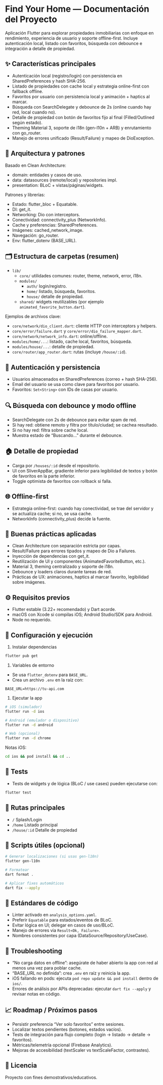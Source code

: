 # Find Your Home — Documentación del Proyecto

Aplicación Flutter para explorar propiedades inmobiliarias con enfoque en rendimiento, experiencia de usuario y soporte offline-first. Incluye autenticación local, listado con favoritos, búsqueda con debounce e integración a detalle de propiedad.

## ✨ Características principales

- Autenticación local (registro/login) con persistencia en SharedPreferences y hash SHA-256.
- Listado de propiedades con cache local y estrategia online-first con fallback offline.
- Favoritos por usuario con persistencia local y animación + haptics al marcar.
- Búsqueda con SearchDelegate y debounce de 2s (online cuando hay red, local cuando no).
- Detalle de propiedad con botón de favoritos fijo al final (Filled/Outlined según estado).
- Theming Material 3, soporte de i18n (gen-l10n + ARB) y enrutamiento con go_router.
- Manejo de errores unificado (Result/Failure) y mapeo de DioException.

## 🧱 Arquitectura y patrones

Basado en Clean Architecture:

- domain: entidades y casos de uso.
- data: datasources (remote/local) y repositories impl.
- presentation: BLoC + vistas/páginas/widgets.

Patrones y librerías:

- Estado: flutter_bloc + Equatable.
- DI: get_it.
- Networking: Dio con interceptors.
- Conectividad: connectivity_plus (NetworkInfo).
- Cache y preferencias: SharedPreferences.
- Imágenes: cached_network_image.
- Navegación: go_router.
- Env: flutter_dotenv (BASE_URL).

## 🗂️ Estructura de carpetas (resumen)

- `lib/`
	- `core/` utilidades comunes: router, theme, network, error, i18n.
	- `modules/`
		- `auth/` login/registro.
		- `home/` listado, búsqueda, favoritos.
		- `house/` detalle de propiedad.
	- `shared/` widgets reutilizables (por ejemplo `animated_favorite_button.dart`).

Ejemplos de archivos clave:

- `core/network/dio_client.dart`: cliente HTTP con interceptors y helpers.
- `core/error/failure.dart` y `core/error/dio_failure_mapper.dart`.
- `core/network/network_info.dart`: online/offline.
- `modules/home/...`: listado, cache local, favoritos, búsqueda.
- `modules/house/...`: detalle de propiedad.
- `core/router/app_router.dart`: rutas (incluye `/house/:id`).

## 🔐 Autenticación y persistencia

- Usuarios almacenados en SharedPreferences (correo + hash SHA-256).
- Email del usuario se usa como clave para favoritos por usuario.
- Favoritos: `Set<String>` con IDs de casas por usuario.

## 🔍 Búsqueda con debounce y modo offline

- SearchDelegate con 2s de debounce para evitar spam de red.
- Si hay red: obtiene remoto y filtra por título/ciudad; se cachea resultado.
- Si no hay red: filtra sobre cache local.
- Muestra estado de “Buscando…” durante el debounce.

## 🏠 Detalle de propiedad

- Carga por `/houses/:id` desde el repositorio.
- UI con SliverAppBar, gradiente inferior para legibilidad de textos y botón de favoritos en la parte inferior.
- Toggle optimista de favoritos con rollback si falla.

## 🌐 Offline-first

- Estrategia online-first: cuando hay conectividad, se trae del servidor y se actualiza cache; si no, se usa cache.
- NetworkInfo (connectivity_plus) decide la fuente.

## 🧩 Buenas prácticas aplicadas

- Clean Architecture con separación estricta por capas.
- Result/Failure para errores tipados y mapeo de Dio a Failures.
- Inyección de dependencias con get_it.
- Reutilización de UI y componentes (AnimatedFavoriteButton, etc.).
- Material 3, theming centralizado y soporte de i18n.
- Debounce y loaders claros durante tareas de red.
- Prácticas de UX: animaciones, haptics al marcar favorito, legibilidad sobre imágenes.

## ⚙️ Requisitos previos

- Flutter estable (3.22+ recomendado) y Dart acorde.
- macOS con Xcode si compilas iOS; Android Studio/SDK para Android.
- Node no requerido.

## 🚀 Configuración y ejecución

1. Instalar dependencias

```zsh
flutter pub get
```

1. Variables de entorno

- Se usa `flutter_dotenv` para `BASE_URL`.
- Crea un archivo `.env` en la raíz con:

```env
BASE_URL=https://tu-api.com
```

1. Ejecutar la app

```zsh
# iOS (simulador)
flutter run -d ios

# Android (emulador o dispositivo)
flutter run -d android

# Web (opcional)
flutter run -d chrome
```

Notas iOS:

```zsh
cd ios && pod install && cd ..
```

## 🧪 Tests

- Tests de widgets y de lógica (BLoC / use cases) pueden ejecutarse con:

```zsh
flutter test
```

## 🧭 Rutas principales

- `/` Splash/Login
- `/home` Listado principal
- `/house/:id` Detalle de propiedad

## 🧰 Scripts útiles (opcional)

```zsh
# Generar localizaciones (si usas gen-l10n)
flutter gen-l10n

# Formatear
dart format .

# Aplicar fixes automáticos
dart fix --apply
```

## 📐 Estándares de código

- Linter activado en `analysis_options.yaml`.
- Preferir `Equatable` para estados/eventos de BLoC.
- Evitar lógica en UI; delegar en casos de uso/BLoC.
- Manejo de errores via `Result<Ok, Failure>`.
- Nombres consistentes por capa (DataSource/Repository/UseCase).

## 🐞 Troubleshooting

- “No carga datos en offline”: asegúrate de haber abierto la app con red al menos una vez para poblar cache.
- “BASE_URL no definida”: crea `.env` en raíz y reinicia la app.
- iOS fallando en pods: ejecuta `pod repo update && pod install` dentro de `ios/`.
- Errores de análisis por APIs deprecadas: ejecutar `dart fix --apply` y revisar notas en código.

## 📈 Roadmap / Próximos pasos

- Persistir preferencia “Ver solo favoritos” entre sesiones.
- Localizar textos pendientes (botones, estados vacíos).
- Tests de integración para flujo completo (login → listado → detalle → favoritos).
- Métricas/telemetría opcional (Firebase Analytics).
- Mejoras de accesibilidad (textScaler vs textScaleFactor, contrastes).

## 📎 Licencia

Proyecto con fines demostrativos/educativos.

